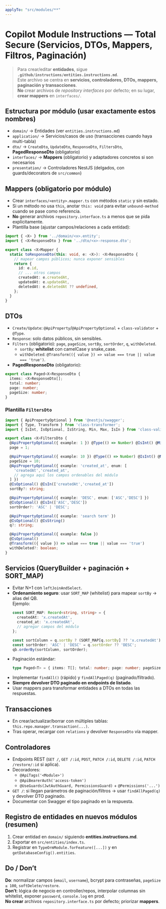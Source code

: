 ```yaml
---
applyTo: "src/modules/**"
---
```


# Copilot Module Instructions — Total Secure (Servicios, DTOs, Mappers, Filtros, Paginación)

> Para crear/editar **entidades**, sigue **`.github/instructions/entities.instructions.md`**.  
> Este archivo se centra en **servicios, controladores, DTOs, mappers, paginación y transacciones**.  
> **No** crear archivos de *repository interfaces* por defecto; en su lugar, **crear mappers** en `interfaces/`.

## Estructura por módulo (usar exactamente estos nombres)
- `domain/` → Entidades (ver `entities.instructions.md`)
- `application/` → Servicios/casos de uso (transacciones cuando haya multi-tabla)
- `dto/` → `CreateDto`, `UpdateDto`, `ResponseDto`, `FiltersDto`, **PagedResponseDto** (obligatorio)
- `interfaces/` → **Mappers** (obligatorio) y adaptadores concretos si son necesarios
- `presentation/` → Controladores NestJS (delgados, con guards/decorators de `src/common`)

## Mappers (obligatorio por módulo)
- Crear `interfaces/<entity>.mapper.ts` con métodos `static` y sin estado.
- Si un método no usa `this`, anotar `this: void` para evitar `unbound-method` cuando se pase como referencia.
- **No** generar archivos `repository.interface.ts` a menos que se pida explícitamente.
- Plantilla base (ajustar campos/relaciones a cada entidad):
```ts
import { <X> } from '../domain/<x>.entity';
import { <X>ResponseDto } from '../dto/<x>-response.dto';

export class <X>Mapper {
  static toResponseDto(this: void, e: <X>): <X>ResponseDto {
    // mapear campos públicos; nunca exponer sensibles
    return {
      id: e.id,
      // ... otros campos
      createdAt: e.createdAt,
      updatedAt: e.updatedAt,
      deletedAt: e.deletedAt ?? undefined,
    };
  }
}
```

## DTOs
- `Create/Update`: `@ApiProperty`/`@ApiPropertyOptional` + `class-validator` + `@Type`.
- `Response`: solo datos públicos, sin sensibles.
- `Filters` (obligatorio): `page`, `pageSize`, `sortBy`, `sortOrder`, `q`, `withDeleted`.  
  - `sortBy`: **whitelist** con camelCase y snake_case.  
  - `withDeleted`: `@Transform(({ value }) => value === true || value === 'true')`.
- **PagedResponseDto** (obligatorio):
```ts
export class Paged<X>ResponseDto {
  items: <X>ResponseDto[];
  total: number;
  page: number;
  pageSize: number;
}
```

### Plantilla `FiltersDto`
```ts
import { ApiPropertyOptional } from '@nestjs/swagger';
import { Type, Transform } from 'class-transformer';
import { IsInt, IsOptional, IsString, Min, Max, IsIn } from 'class-validator';

export class <X>FiltersDto {
  @ApiPropertyOptional({ example: 1 }) @Type(() => Number) @IsInt() @Min(1)
  page = 1;

  @ApiPropertyOptional({ example: 10 }) @Type(() => Number) @IsInt() @Min(1) @Max(100)
  pageSize = 10;
  @ApiPropertyOptional({ example: 'created_at', enum: [
    'createdAt','created_at',
    // agrega aquí los campos ordenables del módulo
  ] })
  @IsOptional() @IsIn(['createdAt','created_at'])
  sortBy?: string;

  @ApiPropertyOptional({ example: 'DESC', enum: ['ASC','DESC'] })
  @IsOptional() @IsIn(['ASC','DESC'])
  sortOrder?: 'ASC' | 'DESC';

  @ApiPropertyOptional({ example: 'search term' })
  @IsOptional() @IsString()
  q?: string;

  @ApiPropertyOptional({ example: false })
  @IsOptional()
  @Transform(({ value }) => value === true || value === 'true')
  withDeleted?: boolean;
}
```

## Servicios (QueryBuilder + paginación + SORT_MAP)
- Evitar N+1 con `leftJoinAndSelect`.
- **Ordenamiento seguro**: usar `SORT_MAP` (whitelist) para mapear `sortBy` → alias del QB.  
  Ejemplo:
  ```ts
  const SORT_MAP: Record<string, string> = {
    createdAt: 'x.createdAt',
    created_at: 'x.createdAt',
    // agregar campos del módulo
  };

  const sortColumn = q.sortBy ? (SORT_MAP[q.sortBy] ?? 'x.createdAt') : 'x.createdAt';
  const sortOrder: 'ASC' | 'DESC' = q.sortOrder ?? 'DESC';
  qb.orderBy(sortColumn, sortOrder);
  ```
- Paginación estándar:
  ```ts
  type Paged<T> = { items: T[]; total: number; page: number; pageSize: number };
  ```
- Implementar `findAll()` (rápido) y `findAllPaged(q)` (paginado/filtrado).
- **Siempre devolver DTO paginado en endpoints de listado**.
- Usar mappers para transformar entidades a DTOs en todas las respuestas.

## Transacciones
- En crear/actualizar/borrar con múltiples tablas: `this.repo.manager.transaction(...)`.
- Tras operar, recargar con `relations` y devolver `ResponseDto` vía mapper.

## Controladores
- Endpoints REST (`GET /`, `GET /:id`, `POST`, `PATCH /:id`, `DELETE /:id`, `PATCH /restore/:id` si aplica).
- Decoradores:
  - `@ApiTags('<Module>')`
  - `@ApiBearerAuth('access-token')`
  - `@UseGuards(JwtAuthGuard, PermissionsGuard)` + `@Permissions('...')`
- `GET /`: si llegan parámetros de paginación/filtros → usar `findAllPaged(q)` y devolver DTO paginado.
- Documentar con Swagger el tipo paginado en la respuesta.

## Registro de entidades en nuevos módulos (resumen)
1. Crear entidad en `domain/` siguiendo **entities.instructions.md**.  
2. Exportar en `src/entities/index.ts`.  
3. Registrar en `TypeOrmModule.forFeature([...])` y en `getDatabaseConfig().entities`.

## Do / Don’t
**Do**: normalizar campos (`email`, `username`), bcrypt para contraseñas, `pageSize ≤ 100`, `softDelete/restore`.  
**Don’t**: lógica de negocio en controller/repos, interpolar columnas sin whitelist, exponer `password`, `console.log` en prod.  
**No crear** archivos `repository.interface.ts` por defecto; priorizar **mappers**.
